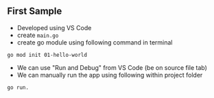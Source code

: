 ## First Sample

- Developed using VS Code
- create `main.go`
- create go module using following command in terminal

```
go mod init 01-hello-world
```

- We can use "Run and Debug" from VS Code (be on source file tab)
- We can manually run the app using following within project folder

```
go run.
```
